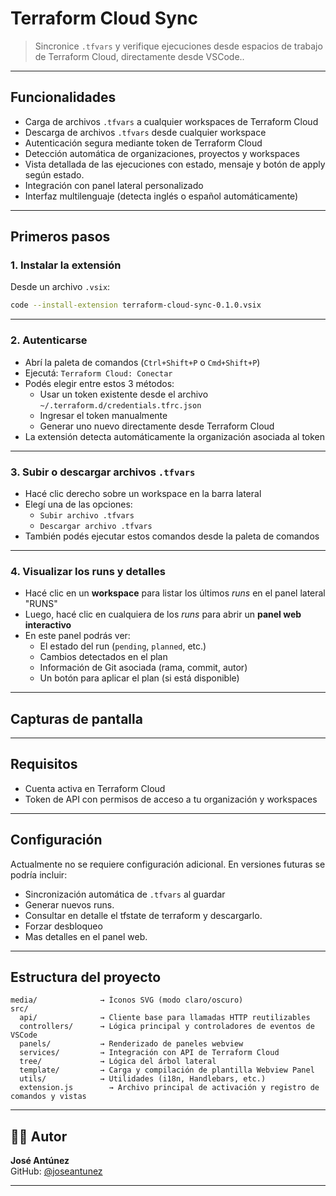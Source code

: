 # Terraform Cloud Sync

> Sincronice `.tfvars` y verifique ejecuciones desde espacios de trabajo de Terraform Cloud, directamente desde VSCode..

---

## Funcionalidades

- Carga de archivos `.tfvars` a cualquier workspaces de Terraform Cloud
- Descarga de archivos `.tfvars` desde cualquier workspace
- Autenticación segura mediante token de Terraform Cloud
- Detección automática de organizaciones, proyectos y workspaces
- Vista detallada de las ejecuciones con estado, mensaje y botón de apply según estado.
- Integración con panel lateral personalizado
- Interfaz multilenguaje (detecta inglés o español automáticamente)

---

## Primeros pasos

### 1. Instalar la extensión

Desde un archivo `.vsix`:

```bash
code --install-extension terraform-cloud-sync-0.1.0.vsix

```

---

### 2. Autenticarse

- Abrí la paleta de comandos (`Ctrl+Shift+P` o `Cmd+Shift+P`)
- Ejecutá: `Terraform Cloud: Conectar`
- Podés elegir entre estos 3 métodos:
  - Usar un token existente desde el archivo `~/.terraform.d/credentials.tfrc.json`
  - Ingresar el token manualmente
  - Generar uno nuevo directamente desde Terraform Cloud
- La extensión detecta automáticamente la organización asociada al token

---

### 3. Subir o descargar archivos `.tfvars`

- Hacé clic derecho sobre un workspace en la barra lateral
- Elegí una de las opciones:
  - `Subir archivo .tfvars`
  - `Descargar archivo .tfvars`
- También podés ejecutar estos comandos desde la paleta de comandos

---

### 4. Visualizar los runs y detalles

- Hacé clic en un **workspace** para listar los últimos _runs_ en el panel lateral "RUNS"
- Luego, hacé clic en cualquiera de los _runs_ para abrir un **panel web interactivo**
- En este panel podrás ver:
  - El estado del run (`pending`, `planned`, etc.)
  - Cambios detectados en el plan
  - Información de Git asociada (rama, commit, autor)
  - Un botón para aplicar el plan (si está disponible)

---

## Capturas de pantalla

>

---

## Requisitos

- Cuenta activa en Terraform Cloud
- Token de API con permisos de acceso a tu organización y workspaces

---

## Configuración

Actualmente no se requiere configuración adicional. En versiones futuras se podría incluir:

- Sincronización automática de `.tfvars` al guardar
- Generar nuevos runs.
- Consultar en detalle el tfstate de terraform y descargarlo.
- Forzar desbloqueo
- Mas detalles en el panel web.

---

## Estructura del proyecto

```
media/              → Íconos SVG (modo claro/oscuro)
src/
  api/              → Cliente base para llamadas HTTP reutilizables
  controllers/      → Lógica principal y controladores de eventos de VSCode
  panels/           → Renderizado de paneles webview
  services/         → Integración con API de Terraform Cloud
  tree/             → Lógica del árbol lateral
  template/         → Carga y compilación de plantilla Webview Panel
  utils/            → Utilidades (i18n, Handlebars, etc.)
  extension.js        → Archivo principal de activación y registro de comandos y vistas

```

---

## 👨‍💻 Autor

**José Antúnez**  
GitHub: [@joseantunez](https://github.com/blca88)

---
